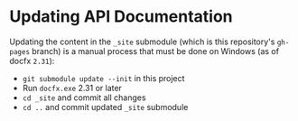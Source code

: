 # Updating API Documentation

Updating the content in the `_site` submodule (which is this repository's `gh-pages` branch) is a manual process that must be done on Windows (as of docfx `2.31`):

* `git submodule update --init` in this project
* Run `docfx.exe` 2.31 or later
* `cd _site` and commit all changes
* `cd ..` and commit updated `_site` submodule
